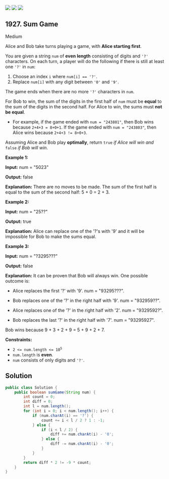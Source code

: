 [![](https://img.shields.io/github/stars/javadev/LeetCode-in-Java?label=Stars&style=flat-square)](https://github.com/javadev/LeetCode-in-Java)
[![](https://img.shields.io/github/forks/javadev/LeetCode-in-Java?label=Fork%20me%20on%20GitHub%20&style=flat-square)](https://github.com/javadev/LeetCode-in-Java/fork)
[![](https://img.shields.io/badge/-LeetCode%20in%20Kotlin-blue?style=flat-square)](https://github.com/javadev/LeetCode-in-Kotlin)

## 1927\. Sum Game

Medium

Alice and Bob take turns playing a game, with **Alice starting first**.

You are given a string `num` of **even length** consisting of digits and `'?'` characters. On each turn, a player will do the following if there is still at least one `'?'` in `num`:

1.  Choose an index `i` where `num[i] == '?'`.
2.  Replace `num[i]` with any digit between `'0'` and `'9'`.

The game ends when there are no more `'?'` characters in `num`.

For Bob to win, the sum of the digits in the first half of `num` must be **equal** to the sum of the digits in the second half. For Alice to win, the sums must **not be equal**.

*   For example, if the game ended with `num = "243801"`, then Bob wins because `2+4+3 = 8+0+1`. If the game ended with `num = "243803"`, then Alice wins because `2+4+3 != 8+0+3`.

Assuming Alice and Bob play **optimally**, return `true` _if Alice will win and_ `false` _if Bob will win_.

**Example 1:**

**Input:** num = "5023"

**Output:** false

**Explanation:** There are no moves to be made. The sum of the first half is equal to the sum of the second half: 5 + 0 = 2 + 3.

**Example 2:**

**Input:** num = "25??"

**Output:** true

**Explanation:** Alice can replace one of the '?'s with '9' and it will be impossible for Bob to make the sums equal.

**Example 3:**

**Input:** num = "?3295???"

**Output:** false

**Explanation:** It can be proven that Bob will always win. One possible outcome is: 

- Alice replaces the first '?' with '9'. num = "93295???". 

- Bob replaces one of the '?' in the right half with '9'. num = "932959??". 

- Alice replaces one of the '?' in the right half with '2'. num = "9329592?".

- Bob replaces the last '?' in the right half with '7'. num = "93295927". 
  
Bob wins because 9 + 3 + 2 + 9 = 5 + 9 + 2 + 7.

**Constraints:**

*   <code>2 <= num.length <= 10<sup>5</sup></code>
*   `num.length` is **even**.
*   `num` consists of only digits and `'?'`.

## Solution

```java
public class Solution {
    public boolean sumGame(String num) {
        int count = 0;
        int diff = 0;
        int l = num.length();
        for (int i = 0; i < num.length(); i++) {
            if (num.charAt(i) == '?') {
                count += i < l / 2 ? 1 : -1;
            } else {
                if (i < l / 2) {
                    diff += num.charAt(i) - '0';
                } else {
                    diff -= num.charAt(i) - '0';
                }
            }
        }
        return diff * 2 != -9 * count;
    }
}
```